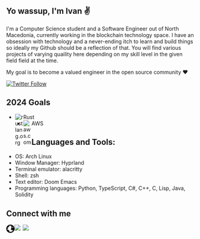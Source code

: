 ## Yo wassup, I'm Ivan ✌️

I'm a Computer Science student and a Software Engineer out of North Macedonia, currently working in the blockchain technology space.
I have an obsession with technology and a never-ending itch to learn and build things so ideally my Github should be a reflection of that.
You will find various projects of varying quaility here depending on my skill level in the given field field at the time.

My goal is to become a valued engineer in the open source community ❤️

[![Twitter Follow](https://img.shields.io/twitter/follow/ivche_dev?color=1DA1F2&logo=twitter&style=for-the-badge)](https://twitter.com/intent/follow?original_referer=https%3A%2F%2Fgithub.com%2Fitrajkov&screen_name=ivche_dev)

## 2024 Goals
- [<img align="left" alt="rustlang.org" width="22px" src="https://chinese.freecodecamp.org/news/content/images/2021/02/rust-mascot.png"/>][rust] Rust
- [<img align="left" alt="aws.com" width="22px" src="https://static-00.iconduck.com/assets.00/aws-icon-512x512-hniukvcn.png"/>][aws] AWS



## Languages and Tools:
  - OS: Arch Linux
  - Window Manager: Hyprland
  - Terminal emulator: alacritty
  - Shell: zsh
  - Text editor: Doom Emacs
  - Programming languages: Python, TypeScript, C#, C++, C, Lisp, Java, Solidity

## Connect with me

[<img align="left" width="22px" src="https://raw.githubusercontent.com/iconic/open-iconic/master/svg/globe.svg" />][website]
[<img align="left" width="22px" src="https://cdn.jsdelivr.net/npm/simple-icons@v3/icons/twitter.svg" />][twitter]
[<img align="left" width="22px" src="https://cdn.jsdelivr.net/npm/simple-icons@v3/icons/linkedin.svg" />][linkedin]
     
[website]: https://trajkov.mk
[twitter]: https://twitter.com/ivche_dev
[linkedin]: https://linkedin.com/in/itrajkov
[rust]: https://rustlang.org/
[aws]: https://aws.amazon.com/
